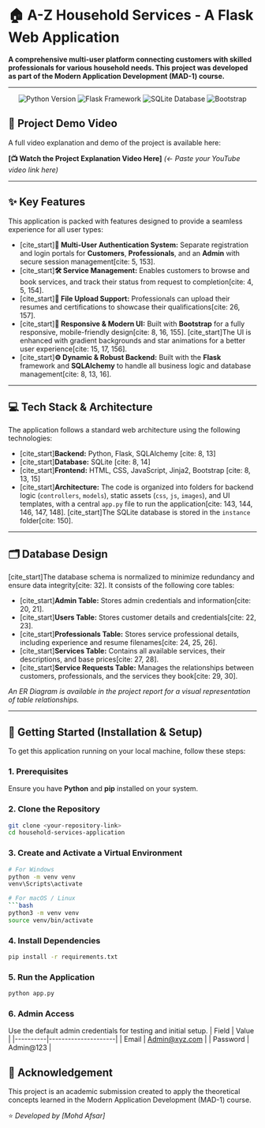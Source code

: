 # 🏠 A-Z Household Services - A Flask Web Application

**A comprehensive multi-user platform connecting customers with skilled professionals for various household needs. This project was developed as part of the Modern Application Development (MAD-1) course.**

---

<p align="center">
  <img src="https://img.shields.io/badge/Python-3.10%2B-blue.svg" alt="Python Version">
  <img src="https://img.shields.io/badge/Framework-Flask-red.svg" alt="Flask Framework">
  <img src="https://img.shields.io/badge/Database-SQLite-lightgrey.svg" alt="SQLite Database">
  <img src="https://img.shields.io/badge/Frontend-Bootstrap-purple.svg" alt="Bootstrap">
</p>

## 🎥 Project Demo Video

A full video explanation and demo of the project is available here:

**[📺 Watch the Project Explanation Video Here]** *(<- Paste your YouTube video link here)*

---

## ✨ Key Features

This application is packed with features designed to provide a seamless experience for all user types:

* [cite_start]**👤 Multi-User Authentication System:** Separate registration and login portals for **Customers**, **Professionals**, and an **Admin** with secure session management[cite: 5, 153].
* [cite_start]**🛠️ Service Management:** Enables customers to browse and book services, and track their status from request to completion[cite: 4, 5, 154].
* [cite_start]**📂 File Upload Support:** Professionals can upload their resumes and certifications to showcase their qualifications[cite: 26, 157].
* [cite_start]**📱 Responsive & Modern UI:** Built with **Bootstrap** for a fully responsive, mobile-friendly design[cite: 8, 16, 155]. [cite_start]The UI is enhanced with gradient backgrounds and star animations for a better user experience[cite: 15, 17, 156].
* [cite_start]**⚙️ Dynamic & Robust Backend:** Built with the **Flask** framework and **SQLAlchemy** to handle all business logic and database management[cite: 8, 13, 16].

---

## 💻 Tech Stack & Architecture

The application follows a standard web architecture using the following technologies:

* [cite_start]**Backend:** Python, Flask, SQLAlchemy [cite: 8, 13]
* [cite_start]**Database:** SQLite [cite: 8, 14]
* [cite_start]**Frontend:** HTML, CSS, JavaScript, Jinja2, Bootstrap [cite: 8, 13, 15]
* [cite_start]**Architecture:** The code is organized into folders for backend logic (`controllers`, `models`), static assets (`css`, `js`, `images`), and UI templates, with a central `app.py` file to run the application[cite: 143, 144, 146, 147, 148]. [cite_start]The SQLite database is stored in the `instance` folder[cite: 150].

---

## 🗂️ Database Design

[cite_start]The database schema is normalized to minimize redundancy and ensure data integrity[cite: 32]. It consists of the following core tables:

* [cite_start]**Admin Table:** Stores admin credentials and information[cite: 20, 21].
* [cite_start]**Users Table:** Stores customer details and credentials[cite: 22, 23].
* [cite_start]**Professionals Table:** Stores service professional details, including experience and resume filenames[cite: 24, 25, 26].
* [cite_start]**Services Table:** Contains all available services, their descriptions, and base prices[cite: 27, 28].
* [cite_start]**Service Requests Table:** Manages the relationships between customers, professionals, and the services they book[cite: 29, 30].

*An ER Diagram is available in the project report for a visual representation of table relationships.*

---

## 🚀 Getting Started (Installation & Setup)

To get this application running on your local machine, follow these steps:

### 1. Prerequisites
Ensure you have **Python** and **pip** installed on your system.

### 2. Clone the Repository
```bash
git clone <your-repository-link>
cd household-services-application
```
### 3. Create and Activate a Virtual Environment
```bash
# For Windows
python -m venv venv
venv\Scripts\activate

# For macOS / Linux
```bash
python3 -m venv venv
source venv/bin/activate
```

### 4. Install Dependencies
```bash
pip install -r requirements.txt
```
### 5. Run the Application
```bash
python app.py
```

### 6. Admin Access
Use the default admin credentials for testing and initial setup.
| Field    | Value               |
|----------|---------------------|
| Email    | Admin@xyz.com       |
| Password | Admin@123           |

## 📜 Acknowledgement
This project is an academic submission created to apply the theoretical concepts learned in the Modern Application Development (MAD-1) course.

⭐ *Developed by [Mohd Afsar]*  
